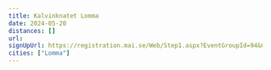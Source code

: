 ```yaml
---
title: Kalvinknatet Lomma
date: 2024-05-20
distances: []
url:
signUpUrl: https://registration.mai.se/Web/Step1.aspx?EventGroupId=94&CompetitionId=458
cities: ["Lomma"]
---
```

